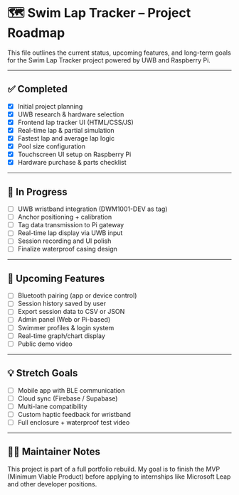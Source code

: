 # 🗺 Swim Lap Tracker – Project Roadmap

This file outlines the current status, upcoming features, and long-term goals for the Swim Lap Tracker project powered by UWB and Raspberry Pi.

---

## ✅ Completed

- [x] Initial project planning
- [x] UWB research & hardware selection
- [x] Frontend lap tracker UI (HTML/CSS/JS)
- [x] Real-time lap & partial simulation
- [x] Fastest lap and average lap logic
- [x] Pool size configuration
- [x] Touchscreen UI setup on Raspberry Pi
- [x] Hardware purchase & parts checklist

---

## 🔄 In Progress

- [ ] UWB wristband integration (DWM1001-DEV as tag)
- [ ] Anchor positioning + calibration
- [ ] Tag data transmission to Pi gateway
- [ ] Real-time lap display via UWB input
- [ ] Session recording and UI polish
- [ ] Finalize waterproof casing design

---

## 🧠 Upcoming Features

- [ ] Bluetooth pairing (app or device control)
- [ ] Session history saved by user
- [ ] Export session data to CSV or JSON
- [ ] Admin panel (Web or Pi-based)
- [ ] Swimmer profiles & login system
- [ ] Real-time graph/chart display
- [ ] Public demo video

---

## 💡 Stretch Goals

- [ ] Mobile app with BLE communication
- [ ] Cloud sync (Firebase / Supabase)
- [ ] Multi-lane compatibility
- [ ] Custom haptic feedback for wristband
- [ ] Full enclosure + waterproof test video

---

## 👷‍♂️ Maintainer Notes

This project is part of a full portfolio rebuild. My goal is to finish the MVP (Minimum Viable Product) before applying to internships like Microsoft Leap and other developer positions.

